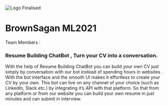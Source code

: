 ![Logo Finalised](https://user-images.githubusercontent.com/61200479/96333038-391f9d00-1085-11eb-9ed3-f53bc9849a4f.png)
# BrownSagan ML2021

Team Members : 




### Resume Building ChatBot , Turn your CV into a conversation.

With the help of Resume Building ChatBot you can build your own CV just simply by conversation with our bot instead of 
spending hours in websites . With the bot interface and the smooth UI makes it effortless to create your CV by your own.
This bot can live on any channel of your choice (such as LinkedIn, Slack etc.) by integrating it’s API with that platform.
So that from any platform or from our website you can build your own resume in just minutes and can submit in interview.





